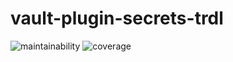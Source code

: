 # vault-plugin-secrets-trdl

![maintainability][maintainability-badge]
![coverage][coverage-badge]

[maintainability-badge]:    https://api.codeclimate.com/v1/badges/be79abb887c7126c7beb/maintainability
[maintainability]:          https://codeclimate.com/github/werf/vault-plugin-secrets-trdl/maintainability
[coverage-badge]:           https://api.codeclimate.com/v1/badges/be79abb887c7126c7beb/test_coverage
[coverage]:                 https://codeclimate.com/github/werf/vault-plugin-secrets-trdl/test_coverage
